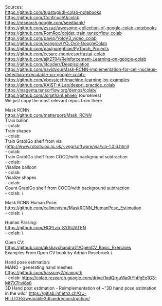 Sources:\
https://github.com/tugstugi/dl-colab-notebooks  \
https://github.com/ContinualAI/colab  \
https://research.google.com/seedbank/ \
https://github.com/zszazi/awesome-collection-of-google-colab-notebooks  \
https://github.com/RomRoc/objdet_train_tensorflow_colab \
https://github.com/pavisj/YoloV3_video_colab  \
https://github.com/ivangrov/YOLOv3-GoogleColab  \
https://github.com/paulgureghian/PyTorch_Projects \
https://github.com/cesare-montresor/fastai-colab  \
https://github.com/ajit2704/Reinforcement-Learning-on-google-colab  \
https://github.com/litcoderr/DeepIsolation  \
https://github.com/navidyou/Mask-RCNN-implementation-for-cell-nucleus-detection-executable-on-google-colab- \
https://github.com/vbosstech/machine-learning-by-examples \
https://github.com/KAIST-AILab/deeprl_practice_colab  \
https://magenta.tensorflow.org/demos/colab/ \
https://github.com/JonathanLehner/ (ourselves)  \
We just copy the most relevant repos from there.

Mask RCNN:  \
  https://github.com/matterport/Mask_RCNN \
  Train ballon  \
    - colab:  \
  Train shapes  \
    - colab:  \
  Train GrabIGo shelf from via (http://www.robots.ox.ac.uk/~vgg/software/via/via-1.0.6.html)  \
    - colab:  \
  Train GrabIGo shelf from COCO/with background subtraction \
    - colab:  \
  Visalize balloon \
    - colab:  \
  Visalize shapes \
    - colab:  \
  Count GrabIGo shelf from COCO/with background subtraction \
    - colab:  \

Mask RCNN Human Pose: \
  https://github.com/callmevishu/MaskRCNN_HumanPose_Estimation  \
    - colab:  \

Human Parsing:  \
  https://github.com/HCPLab-SYSU/ATEN \
    - colab:  \

Open CV:  \
  https://github.com/akshaychandra21/OpenCV_Basic_Exercises \
  Examples From Open CV book by Adrian Rosebrock  \

Hand pose estimation: \
  MANO - generating hand meshes \
  https://github.com/hassony2/manopth \
    - colab: https://colab.research.google.com/drive/1qdQrguWa0tYhtfgEo1G3-Mf7X7hvi8s8  \
  3D Hand post estimation - Reimplementation of ~"3D hand pose estimation in the wild"
  https://gitlab.inf.ethz.ch/OU-HILLIGES/wearable3dhandreconstruction/

